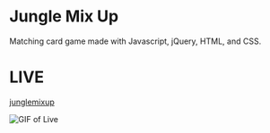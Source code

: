 # Jungle Mix Up

Matching card game made with Javascript, jQuery, HTML, and CSS.

# LIVE

[junglemixup](http://junglemixup.shanemcgrath.live)

![GIF of Live](/assets/images/portfoliovidJungle.gif)
